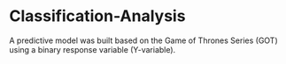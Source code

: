 # Classification-Analysis
A predictive model was built based on the Game of Thrones Series (GOT) using a binary response variable (Y-variable).
